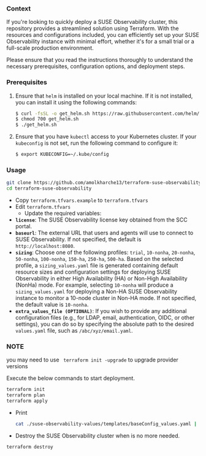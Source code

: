 ### Context
If you're looking to quickly deploy a SUSE Observability cluster, this repository provides a streamlined solution using Terraform. 
With the resources and configurations included, you can efficiently set up your SUSE Observability instance with minimal effort, whether it's for a small trial or a full-scale production environment.

Please ensure that you read the instructions thoroughly to understand the necessary prerequisites, configuration options, and deployment steps. 

### Prerequisites

1. Ensure that `helm` is installed on your local machine. If it is not installed, you can install it using the following commands:
    ```bash
    $ curl -fsSL -o get_helm.sh https://raw.githubusercontent.com/helm/helm/main/scripts/get-helm-3
    $ chmod 700 get_helm.sh
    $ ./get_helm.sh
    ```

2. Ensure that you have `kubectl` access to your Kubernetes cluster. If your `kubeconfig` is not set, run the following command to configure it:
    ```bash
    $ export KUBECONFIG=~/.kube/config
    ```

### Usage

```bash
git clone https://github.com/amolkharche13/terraform-suse-observability.git
cd terraform-suse-observability
```

- Copy `terraform.tfvars.example` to `terraform.tfvars`
- Edit `terraform.tfvars`
  - Update the required variables:
- **`license`**: The SUSE Observability license key obtained from the SCC portal.
- **`baseurl`**: The external URL that users and agents will use to connect to SUSE Observability. If not specified, the default is `http://localhost:8080`.
- **`sizing`**: Choose one of the following profiles: `trial`, `10-nonha`, `20-nonha`, `50-nonha`, `100-nonha`, `150-ha`, `250-ha`, `500-ha`. Based on the selected profile, a `sizing_values.yaml` file is generated containing default resource sizes and configuration settings for deploying SUSE Observability in either High Availability (HA) or Non-High Availability (NonHa) mode. For example, selecting `10-nonha` will produce a `sizing_values.yaml` for deploying a Non-HA SUSE Observability instance to monitor a 10-node cluster in Non-HA mode. If not specified, the default value is `10-nonha`.
- **`extra_values_file (OPTIONAL)`**: If you wish to provide any additional configuration files (e.g., for LDAP, email, authentication, OIDC, or other settings), you can do so by specifying the absolute path to the desired `values.yaml` file, such as `/abc/xyz/email.yaml`.


### NOTE
you may need to use ` terraform init -upgrade` to upgrade provider versions

Execute the below commands to start deployment.

```bash
terraform init
terraform plan
terraform apply
```
- Print
  ```bash
  cat ./suse-observability-values/templates/baseConfig_values.yaml | grep -E 'baseUrl|admin pa' | sed -nE 's/.*http/suse-observability external URL: http/p; s/.*password is: /admin password: /p'
  ```
- Destroy the SUSE Observability cluster when is no more needed.
```bash
terraform destroy
```
